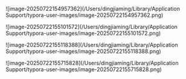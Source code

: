 ![image-20250722154957362](/Users/dingjiaming/Library/Application Support/typora-user-images/image-20250722154957362.png)

![image-20250722155101572](/Users/dingjiaming/Library/Application Support/typora-user-images/image-20250722155101572.png)

![image-20250722155118388](/Users/dingjiaming/Library/Application Support/typora-user-images/image-20250722155118388.png)

![image-20250722155715828](/Users/dingjiaming/Library/Application Support/typora-user-images/image-20250722155715828.png)
